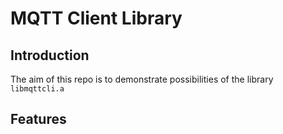 # MQTT Client Library
## Introduction
The aim of this repo is to demonstrate possibilities of the library `libmqttcli.a`
## Features
